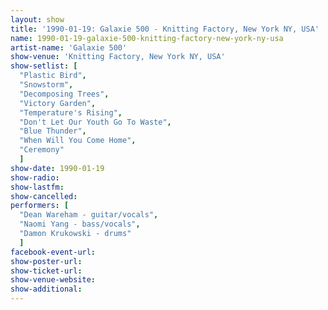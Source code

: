 ```yaml
---
layout: show
title: '1990-01-19: Galaxie 500 - Knitting Factory, New York NY, USA'
name: 1990-01-19-galaxie-500-knitting-factory-new-york-ny-usa
artist-name: 'Galaxie 500'
show-venue: 'Knitting Factory, New York NY, USA'
show-setlist: [
  "Plastic Bird",
  "Snowstorm",
  "Decomposing Trees",
  "Victory Garden",
  "Temperature's Rising",
  "Don't Let Our Youth Go To Waste",
  "Blue Thunder",
  "When Will You Come Home",
  "Ceremony"
  ]
show-date: 1990-01-19
show-radio: 
show-lastfm: 
show-cancelled: 
performers: [
  "Dean Wareham - guitar/vocals",
  "Naomi Yang - bass/vocals",
  "Damon Krukowski - drums"
  ]
facebook-event-url: 
show-poster-url: 
show-ticket-url: 
show-venue-website: 
show-additional: 
---
```


